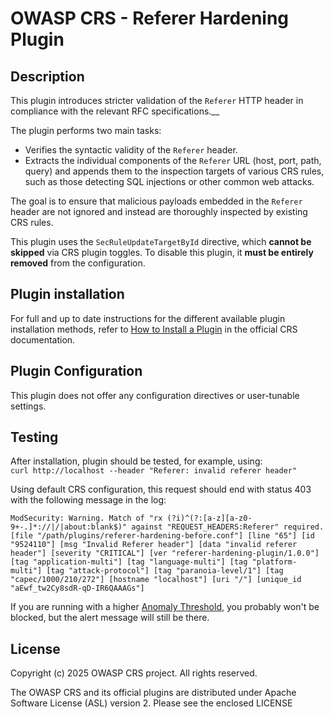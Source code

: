 # OWASP CRS - Referer Hardening Plugin

## Description

This plugin introduces stricter validation of the `Referer` HTTP header in compliance with the relevant RFC specifications.__

The plugin performs two main tasks:

- Verifies the syntactic validity of the `Referer` header.
- Extracts the individual components of the `Referer` URL (host, port, path, query) and appends them to the inspection targets of various CRS rules, such as those detecting SQL injections or other common web attacks.

The goal is to ensure that malicious payloads embedded in the `Referer` header are not ignored and instead are thoroughly inspected by existing CRS rules.

This plugin uses the `SecRuleUpdateTargetById` directive, which **cannot be skipped** via CRS plugin toggles. To disable this plugin, it **must be entirely removed** from the configuration.

## Plugin installation

For full and up to date instructions for the different available plugin installation methods, refer to [How to Install a Plugin](https://coreruleset.org/docs/concepts/plugins/#how-to-install-a-plugin) in the official CRS documentation.

## Plugin Configuration

This plugin does not offer any configuration directives or user-tunable settings.

## Testing

After installation, plugin should be tested, for example, using:  
`curl http://localhost --header "Referer: invalid referer header"`

Using default CRS configuration, this request should end with status 403 with
the following message in the log:

`ModSecurity: Warning. Match of "rx (?i)^(?:[a-z][a-z0-9+-.]*://|/|about:blank$)" against "REQUEST_HEADERS:Referer" required. [file "/path/plugins/referer-hardening-before.conf"] [line "65"] [id "9524110"] [msg "Invalid Referer header"] [data "invalid referer header"] [severity "CRITICAL"] [ver "referer-hardening-plugin/1.0.0"] [tag "application-multi"] [tag "language-multi"] [tag "platform-multi"] [tag "attack-protocol"] [tag "paranoia-level/1"] [tag "capec/1000/210/272"] [hostname "localhost"] [uri "/"] [unique_id "aEwf_tw2Cy8sdR-qD-IR6QAAAGs"]`

If you are running with a higher [Anomaly Threshold](https://coreruleset.org/docs/concepts/paranoia_levels/#how-paranoia-levels-relate-to-anomaly-scoring), you probably won't be blocked, but the alert message will still be there.

## License

Copyright (c) 2025 OWASP CRS project. All rights reserved.

The OWASP CRS and its official plugins are distributed
under Apache Software License (ASL) version 2. Please see the enclosed LICENSE

